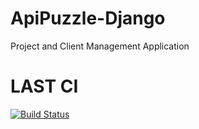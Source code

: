 # ApiPuzzle-Django

Project and Client Management Application

# LAST CI

[![Build Status](https://github.com/Project-Apipuzzle/ApiPuzzle-Back/actions/workflows/django.yml/badge.svg?branch=main)](https://github.com/Project-Apipuzzle/ApiPuzzle-Back/actions/workflows/django.yml)


